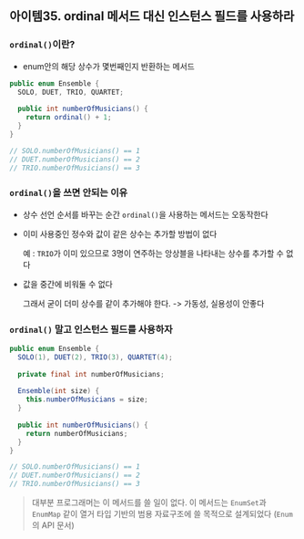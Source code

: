 ## 아이템35. ordinal 메서드 대신 인스턴스 필드를 사용하라

### `ordinal()`이란?

- enum안의 해당 상수가 몇번째인지 반환하는 메서드

```java
public enum Ensemble {
  SOLO, DUET, TRIO, QUARTET;
  
  public int numberOfMusicians() {
    return ordinal() + 1;
  }
}

// SOLO.numberOfMusicians() == 1
// DUET.numberOfMusicians() == 2
// TRIO.numberOfMusicians() == 3
```

### `ordinal()`을 쓰면 안되는 이유

- 상수 선언 순서를 바꾸는 순간 `ordinal()`을 사용하는 메서드는 오동작한다

- 이미 사용중인 정수와 값이 같은 상수는 추가할 방법이 없다

  예 : `TRIO`가 이미 있으므로 3명이 연주하는 앙상블을 나타내는 상수를 추가할 수 없다

- 값을 중간에 비워둘 수 없다

  그래서 굳이 더미 상수를 같이 추가해야 한다. -> 가동성, 실용성이 안좋다

### `ordinal()` 말고 인스턴스 필드를 사용하자

```java
public enum Ensemble {
  SOLO(1), DUET(2), TRIO(3), QUARTET(4);
  
  private final int numberOfMusicians;
  
  Ensemble(int size) {
    this.numberOfMusicians = size;
  }
  
  public int numberOfMusicians() {
    return numberOfMusicians;
  }
}

// SOLO.numberOfMusicians() == 1
// DUET.numberOfMusicians() == 2
// TRIO.numberOfMusicians() == 3
```

> 대부분 프로그래머는 이 메서드를 쓸 일이 없다. 이 메서드는 `EnumSet`과 `EnumMap` 같이 열거 타입 기반의 범용 자료구조에 쓸 목적으로 설계되었다 (`Enum`의 API 문서)

